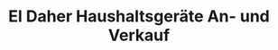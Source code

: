---
title: "El Daher Haushaltsgeräte An- und Verkauf"
url: /herne/el-daher-haushaltsgeraete-an-und-verkauf/
shop: Gebrauchtwaren
---